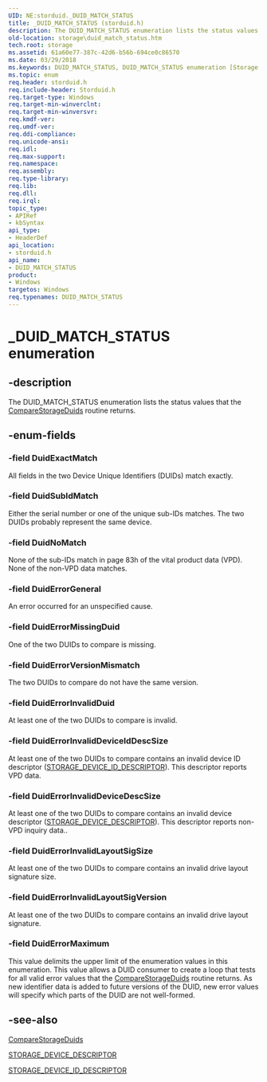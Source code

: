 ```yaml
---
UID: NE:storduid._DUID_MATCH_STATUS
title: _DUID_MATCH_STATUS (storduid.h)
description: The DUID_MATCH_STATUS enumeration lists the status values that the CompareStorageDuids routine returns.
old-location: storage\duid_match_status.htm
tech.root: storage
ms.assetid: 61a60e77-387c-42d6-b56b-694ce0c86570
ms.date: 03/29/2018
ms.keywords: DUID_MATCH_STATUS, DUID_MATCH_STATUS enumeration [Storage Devices], DuidErrorGeneral, DuidErrorInvalidDeviceDescSize, DuidErrorInvalidDeviceIdDescSize, DuidErrorInvalidDuid, DuidErrorInvalidLayoutSigSize, DuidErrorInvalidLayoutSigVersion, DuidErrorMaximum, DuidErrorMissingDuid, DuidErrorVersionMismatch, DuidExactMatch, DuidNoMatch, DuidSubIdMatch, _DUID_MATCH_STATUS, storage.duid_match_status, storduid/DUID_MATCH_STATUS, storduid/DuidErrorGeneral, storduid/DuidErrorInvalidDeviceDescSize, storduid/DuidErrorInvalidDeviceIdDescSize, storduid/DuidErrorInvalidDuid, storduid/DuidErrorInvalidLayoutSigSize, storduid/DuidErrorInvalidLayoutSigVersion, storduid/DuidErrorMaximum, storduid/DuidErrorMissingDuid, storduid/DuidErrorVersionMismatch, storduid/DuidExactMatch, storduid/DuidNoMatch, storduid/DuidSubIdMatch, structs-general_8e33f54f-7115-42c2-aa06-112c79f9c392.xml
ms.topic: enum
req.header: storduid.h
req.include-header: Storduid.h
req.target-type: Windows
req.target-min-winverclnt: 
req.target-min-winversvr: 
req.kmdf-ver: 
req.umdf-ver: 
req.ddi-compliance: 
req.unicode-ansi: 
req.idl: 
req.max-support: 
req.namespace: 
req.assembly: 
req.type-library: 
req.lib: 
req.dll: 
req.irql: 
topic_type:
- APIRef
- kbSyntax
api_type:
- HeaderDef
api_location:
- storduid.h
api_name:
- DUID_MATCH_STATUS
product:
- Windows
targetos: Windows
req.typenames: DUID_MATCH_STATUS
---
```


# _DUID_MATCH_STATUS enumeration


## -description


The DUID_MATCH_STATUS enumeration lists the status values that the <a href="https://docs.microsoft.com/windows-hardware/drivers/ddi/content/storduid/nf-storduid-comparestorageduids">CompareStorageDuids</a> routine returns.


## -enum-fields




### -field DuidExactMatch

All fields in the two Device Unique Identifiers (DUIDs) match exactly.


### -field DuidSubIdMatch

Either the serial number or one of the unique sub-IDs matches. The two DUIDs probably represent the same device.


### -field DuidNoMatch

None of the sub-IDs match in page 83h of the vital product data (VPD). None of the non-VPD data matches.


### -field DuidErrorGeneral

An error occurred for an unspecified cause.


### -field DuidErrorMissingDuid

One of the two DUIDs to compare is missing.


### -field DuidErrorVersionMismatch

The two DUIDs to compare do not have the same version.


### -field DuidErrorInvalidDuid

At least one of the two DUIDs to compare is invalid.


### -field DuidErrorInvalidDeviceIdDescSize

At least one of the two DUIDs to compare contains an invalid device ID descriptor (<a href="https://docs.microsoft.com/windows-hardware/drivers/ddi/content/ntddstor/ns-ntddstor-_storage_device_id_descriptor">STORAGE_DEVICE_ID_DESCRIPTOR</a>). This descriptor reports VPD data.


### -field DuidErrorInvalidDeviceDescSize

At least one of the two DUIDs to compare contains an invalid device descriptor (<a href="https://docs.microsoft.com/windows-hardware/drivers/ddi/content/ntddstor/ns-ntddstor-_storage_device_descriptor">STORAGE_DEVICE_DESCRIPTOR</a>). This descriptor reports non-VPD inquiry data..


### -field DuidErrorInvalidLayoutSigSize

At least one of the two DUIDs to compare contains an invalid drive layout signature size.


### -field DuidErrorInvalidLayoutSigVersion

At least one of the two DUIDs to compare contains an invalid drive layout signature.


### -field DuidErrorMaximum

This value delimits the upper limit of the enumeration values in this enumeration. This value allows a DUID consumer to create a loop that tests for all valid error values that the <a href="https://docs.microsoft.com/windows-hardware/drivers/ddi/content/storduid/nf-storduid-comparestorageduids">CompareStorageDuids</a> routine returns. As new identifier data is added to future versions of the DUID, new error values will specify which parts of the DUID are not well-formed.


## -see-also




<a href="https://docs.microsoft.com/windows-hardware/drivers/ddi/content/storduid/nf-storduid-comparestorageduids">CompareStorageDuids</a>



<a href="https://docs.microsoft.com/windows-hardware/drivers/ddi/content/ntddstor/ns-ntddstor-_storage_device_descriptor">STORAGE_DEVICE_DESCRIPTOR</a>



<a href="https://docs.microsoft.com/windows-hardware/drivers/ddi/content/ntddstor/ns-ntddstor-_storage_device_id_descriptor">STORAGE_DEVICE_ID_DESCRIPTOR</a>
 

 

